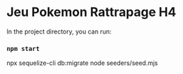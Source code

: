 # Jeu Pokemon Rattrapage H4

In the project directory, you can run:

### `npm start`

npx sequelize-cli db:migrate
node seeders/seed.mjs
